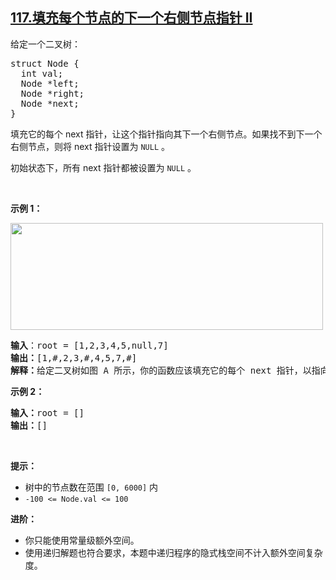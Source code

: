 ## [117.填充每个节点的下一个右侧节点指针 II](https://leetcode.cn/problems/populating-next-right-pointers-in-each-node-ii/)
<p>给定一个二叉树：</p>

<pre>
struct Node {
  int val;
  Node *left;
  Node *right;
  Node *next;
}</pre>

<p>填充它的每个 next 指针，让这个指针指向其下一个右侧节点。如果找不到下一个右侧节点，则将 next 指针设置为 <code>NULL</code> 。</p>

<p>初始状态下，所有&nbsp;next 指针都被设置为 <code>NULL</code> 。</p>

<p>&nbsp;</p>

<p><strong>示例 1：</strong></p>
<img alt="" src="https://assets.leetcode.com/uploads/2019/02/15/117_sample.png" style="width: 500px; height: 171px;" />
<pre>
<strong>输入</strong>：root = [1,2,3,4,5,null,7]
<strong>输出：</strong>[1,#,2,3,#,4,5,7,#]
<strong>解释：</strong>给定二叉树如图 A 所示，你的函数应该填充它的每个 next 指针，以指向其下一个右侧节点，如图 B 所示。序列化输出按层序遍历顺序（由 next 指针连接），'#' 表示每层的末尾。</pre>

<p><strong class="example">示例 2：</strong></p>

<pre>
<strong>输入：</strong>root = []
<strong>输出：</strong>[]
</pre>

<p>&nbsp;</p>

<p><strong>提示：</strong></p>

<ul>
	<li>树中的节点数在范围 <code>[0, 6000]</code> 内</li>
	<li><code>-100 &lt;= Node.val &lt;= 100</code></li>
</ul>

<p><strong>进阶：</strong></p>

<ul>
	<li>你只能使用常量级额外空间。</li>
	<li>使用递归解题也符合要求，本题中递归程序的隐式栈空间不计入额外空间复杂度。</li>
</ul>

<ul>
</ul>

